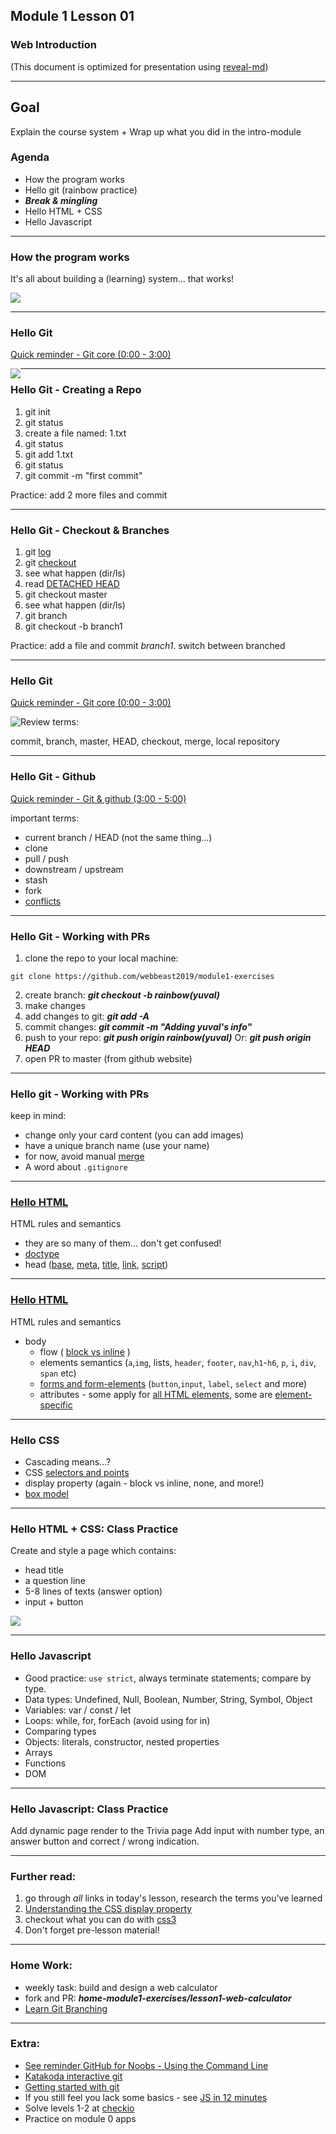 ## Module 1 Lesson 01
### Web Introduction
(This document is optimized for presentation using [reveal-md](https://github.com/webpro/reveal-md))

---

## Goal
Explain the course system + Wrap up what you did in the intro-module

### Agenda
- How the program works
- Hello git (rainbow practice)
- ***Break & mingling***
- Hello HTML + CSS
- Hello Javascript


---

### How the program works
It's all about building a (learning) system... that works!

<div>
    <img src="./assets/webbeast_overview.jpg">
</div>

---

### Hello Git
[Quick reminder - Git core (0:00 - 3:00)](https://www.youtube.com/watch?v=_ALeswWzpBo)
<div style="float: left">
    <img src="./assets/git-branch.jpg">
</div>

---

### Hello Git - Creating a Repo
1. git init
2. git status
3. create a file named: 1.txt
4. git status
5. git add 1.txt
6. git status
7. git commit -m "first commit"

Practice: add 2 more files and commit

---

### Hello Git - Checkout & Branches
1. git [log](https://git-scm.com/book/en/v2/Git-Basics-Viewing-the-Commit-History)
2. git [checkout <CHECKSUM>](https://git-scm.com/docs/git-checkout)
3. see what happen (dir/ls)
4. read [DETACHED HEAD](https://git-scm.com/docs/git-checkout#_detached_head)
4. git checkout master
5. see what happen (dir/ls)
6. git branch
7. git checkout -b branch1

Practice: add a file and commit *branch1*. switch between branched

---

### Hello Git
[Quick reminder - Git core (0:00 - 3:00)](https://www.youtube.com/watch?v=_ALeswWzpBo)
<div style="float: left">
    <img src="./assets/git-branch.jpg">
</div>
Review terms:

commit, branch, master, HEAD, checkout, merge, local repository


---

### Hello Git - Github
[Quick reminder - Git & github (3:00 - 5:00)](https://youtu.be/_ALeswWzpBo?t=182)

important terms:
- current branch / HEAD (not the same thing...)
- clone
- pull / push
- downstream / upstream
- stash
- fork
- [conflicts](https://help.github.com/articles/resolving-a-merge-conflict-using-the-command-line/)

---

### Hello Git - Working with PRs
1. clone the repo to your local machine:
```
git clone https://github.com/webbeast2019/module1-exercises
```
2. create branch:   ***git checkout -b rainbow(yuval)***
3. make changes
4. add changes to git:    ***git add -A***
5. commit changes: ***git commit -m "Adding yuval's info"***
6. push to your repo:  ***git push origin rainbow(yuval)***
   Or:  ***git push origin HEAD***
8. open PR to master (from github website)

---

### Hello git - Working with PRs
keep in mind:
- change only your card content (you can add images)
- have a unique branch name (use your name)
- for now, avoid manual [merge](https://www.youtube.com/watch?v=AqocDsE_32c)
- A word about `.gitignore`

---

### <a href="./demo/m1.lesson01/my-first-page.html" target="_blank">Hello HTML</a>
HTML rules and semantics
- they are so many of them... don't get confused!
- [doctype](https://www.w3schools.com/tags/tag_doctype.asp)
- head ([base](https://www.w3schools.com/tags/tag_base.asp), [meta](https://www.w3schools.com/tags/tag_meta.asp), [title](https://www.w3schools.com/tags/tag_title.asp), [link](https://www.w3schools.com/tags/tag_link.asp), [script](https://www.w3schools.com/tags/tag_script.asp))

---

### <a href="./demo/m1.lesson01/my-first-page.html" target="_blank">Hello HTML</a>
HTML rules and semantics

- body
    - flow ( [block vs inline](https://www.w3schools.com/html/html_blocks.asp) )
    - elements semantics (`a`,`img`, lists, `header`, `footer`, `nav`,`h1`-`h6`, `p`, `i`, `div`, `span` etc)
    - [forms and form-elements](https://stackoverflow.com/questions/3294572/is-input-well-formed-without-a-form) (`button`,`input`, `label`, `select` and more)
    - attributes - some apply for [all HTML elements](https://developer.mozilla.org/en-US/docs/Web/HTML/Global_attributes), some are [element-specific](https://www.w3schools.com/tags/ref_attributes.asp)

---

### Hello CSS
- Cascading means...?
- CSS [selectors and points](https://css-tricks.com/specifics-on-css-specificity/)
- display property (again - block vs inline, none, and more!)
- [box model](https://www.w3schools.com/css/css_boxmodel.asp)



---

### Hello HTML + CSS: Class Practice
Create and style a page which contains:
- head title
- a question line
- 5-8 lines of texts (answer option)
- input + button
<div>
    <img src="./assets/trivia.png">
</div>



---

### Hello Javascript
- Good practice: `use strict`, always terminate statements; compare by type.
- Data types: Undefined, Null, Boolean, Number, String, Symbol, Object 
- Variables: var / const / let
- Loops: while, for, forEach (avoid using for in)
- Comparing types
- Objects: literals, constructor, nested properties
- Arrays
- Functions
- DOM

---

### Hello Javascript: Class Practice
Add dynamic page render to the Trivia page
Add input with number type, an answer button and correct / wrong indication.

---

### Further read:
1. go through *all* links in today's lesson, research the terms you've learned
2. [Understanding the CSS display property](https://www.creativebloq.com/how-to/understanding-the-css-display-property)
3. checkout what you can do with [css3](http://scottcheng.github.io/revolutionary-css3)
4. Don't forget pre-lesson material!

---

### Home Work:
- weekly task: build and design a web calculator
- fork and PR: ***home-module1-exercises/lesson1-web-calculator***
- [Learn Git Branching](https://learngitbranching.js.org/)

---

### Extra:

- [See reminder GitHub for Noobs - Using the Command Line](https://www.youtube.com/watch?v=JPKOESR1k04)
- [Katakoda interactive git](https://www.katacoda.com/courses/git/)
- [Getting started with git](https://instruqt.com/public/topics/getting-started-with-git)
- If you still feel you lack some basics - see [JS in 12 minutes](https://www.youtube.com/watch?v=Ukg_U3CnJWI)
- Solve levels 1-2 at [checkio](https://checkio.org/)
- Practice on module 0 apps



